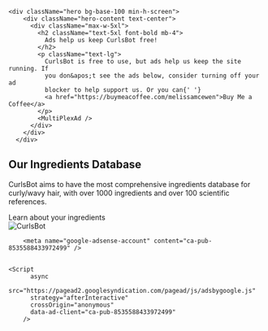     <div className="hero bg-base-100 min-h-screen">
        <div className="hero-content text-center">
          <div className="max-w-5xl">
            <h2 className="text-5xl font-bold mb-4">
              Ads help us keep CurlsBot free!
            </h2>
            <p className="text-lg">
              CurlsBot is free to use, but ads help us keep the site running. If
              you don&apos;t see the ads below, consider turning off your ad
              blocker to help support us. Or you can{' '}
              <a href="https://buymeacoffee.com/melissamcewen">Buy Me a Coffee</a>
            </p>
            <MultiPlexAd />
          </div>
        </div>
      </div>


   <div className="hero bg-base-300 min-h-screen">
        <div className="hero-content flex-col lg:flex-row-reverse">
          <div>
            <h2 className="text-5xl font-bold">Our Ingredients Database</h2>
            <p className="py-6">
              CurlsBot aims to have the most comprehensive ingredients database
              for curly/wavy hair, with over 1000 ingredients and over 100
              scientific references.
            </p>
            <Link href="/categories" className="btn btn-primary">
              Learn about your ingredients
            </Link>
          </div>
          <Image
            src="/bottles.svg"
            alt="CurlsBot"
            width={463}
            height={363}
            className="pr-5"
          />
        </div>
      </div>

        <meta name="google-adsense-account" content="ca-pub-8535588433972499" />


    <Script
          async
          src="https://pagead2.googlesyndication.com/pagead/js/adsbygoogle.js"
          strategy="afterInteractive"
          crossOrigin="anonymous"
          data-ad-client="ca-pub-8535588433972499"
        />

